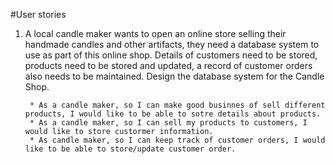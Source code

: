 #User stories
1. A local candle maker wants to open an online store selling their handmade candles and other artifacts, they need a database system to use as part of this online shop. Details of customers need to be stored, products need to be stored and updated, a record of customer orders also needs to be maintained. Design the database system for the Candle Shop.

        * As a candle maker, so I can make good businnes of sell different products, I would like to be able to sotre details about products. 
        * As a candle maker, so I can sell my products to customers, I would like to store custormer information.
        * As candle maker, so I can keep track of customer orders, I would like to be able to store/update customer order.
